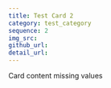 ```yaml
---
title: Test Card 2
category: test_category
sequence: 2
img_src:
github_url:
detail_url:
---
```


Card content missing values
